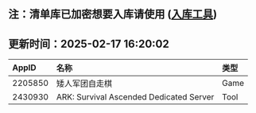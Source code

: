 ## 注：清单库已加密想要入库请使用 ([入库工具](https://github.com/BlankTMing/ManifestAutoUpdate/releases))

## 更新时间：2025-02-17 16:20:02
| AppID | 名称 | 类型  |
| :-------------------- | :----------------------------- | :----------- |
| 2205850 | 矮人军团自走棋| Game |
| 2430930 | ARK: Survival Ascended Dedicated Server| Tool |
